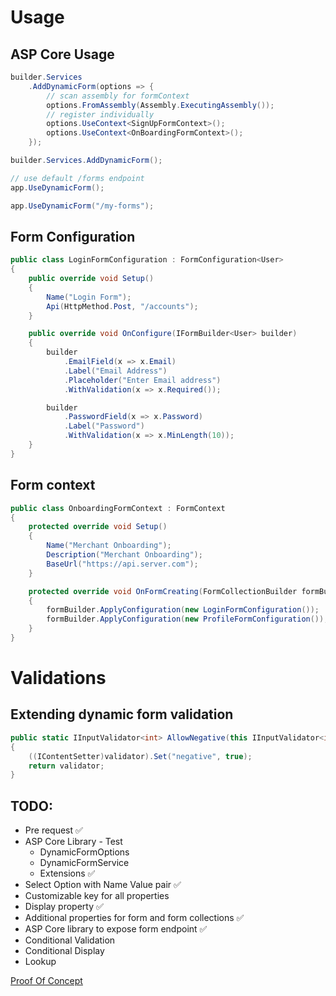 # Usage

## ASP Core Usage

```csharp
builder.Services
    .AddDynamicForm(options => {
        // scan assembly for formContext
        options.FromAssembly(Assembly.ExecutingAssembly());
        // register individually
        options.UseContext<SignUpFormContext>();
        options.UseContext<OnBoardingFormContext>();
    });

builder.Services.AddDynamicForm();

// use default /forms endpoint
app.UseDynamicForm();

app.UseDynamicForm("/my-forms");
```

## Form Configuration

```csharp
public class LoginFormConfiguration : FormConfiguration<User>
{
    public override void Setup()
    {
        Name("Login Form");
        Api(HttpMethod.Post, "/accounts");
    }

    public override void OnConfigure(IFormBuilder<User> builder)
    {
        builder
            .EmailField(x => x.Email)
            .Label("Email Address")
            .Placeholder("Enter Email address")
            .WithValidation(x => x.Required());

        builder
            .PasswordField(x => x.Password)
            .Label("Password")
            .WithValidation(x => x.MinLength(10));
    }
}
```

## Form context

```csharp
public class OnboardingFormContext : FormContext
{
    protected override void Setup()
    {
        Name("Merchant Onboarding");
        Description("Merchant Onboarding");
        BaseUrl("https://api.server.com");
    }

    protected override void OnFormCreating(FormCollectionBuilder formBuilder)
    {
        formBuilder.ApplyConfiguration(new LoginFormConfiguration());
        formBuilder.ApplyConfiguration(new ProfileFormConfiguration());
    }
}
```

# Validations

## Extending dynamic form validation

```csharp
public static IInputValidator<int> AllowNegative(this IInputValidator<int> validator)
{
    ((IContentSetter)validator).Set("negative", true);
    return validator;
}
```

## TODO:

- Pre request ✅
- ASP Core Library - Test
  - DynamicFormOptions
  - DynamicFormService
  - Extensions ✅
- Select Option with Name Value pair ✅
- Customizable key for all properties
- Display property ✅
- Additional properties for form and form collections ✅
- ASP Core library to expose form endpoint ✅
- Conditional Validation
- Conditional Display
- Lookup

[Proof Of Concept](https://hackmd.io/ANY0TF8wT-ape0LOASalvQ)
